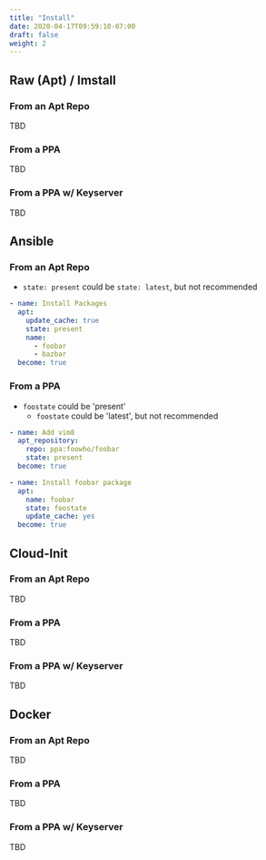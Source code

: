 ```yaml
---
title: "Install"
date: 2020-04-17T09:59:10-07:00
draft: false
weight: 2
---
```


## Raw (Apt) / Imstall

### From an Apt Repo

TBD

### From a PPA

TBD

### From a PPA w/ Keyserver

TBD

## Ansible

### From an Apt Repo

* `state: present` could be `state: latest`, but not recommended

```yaml
- name: Install Packages
  apt:
    update_cache: true
    state: present
    name:
      - foobar
      - bazbar
  become: true
```

### From a PPA

* `foostate` could be 'present'
  * `foostate` could be 'latest', but not recommended

```yaml
- name: Add vim8
  apt_repository:
    repo: ppa:foowho/foobar
    state: present
  become: true

- name: Install foobar package
  apt:
    name: foobar
    state: foostate
    update_cache: yes
  become: true
```

## Cloud-Init

### From an Apt Repo

TBD

### From a PPA

TBD

### From a PPA w/ Keyserver

TBD

## Docker

### From an Apt Repo

TBD

### From a PPA

TBD

### From a PPA w/ Keyserver

TBD

